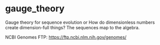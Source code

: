 # gauge_theory
<Work in Progress>
Gauge theory for sequence evolution or How do dimensionless numbers create dimension-full things?
The sequences map to the algebra. 

NCBI Genomes FTP: https://ftp.ncbi.nlm.nih.gov/genomes/
